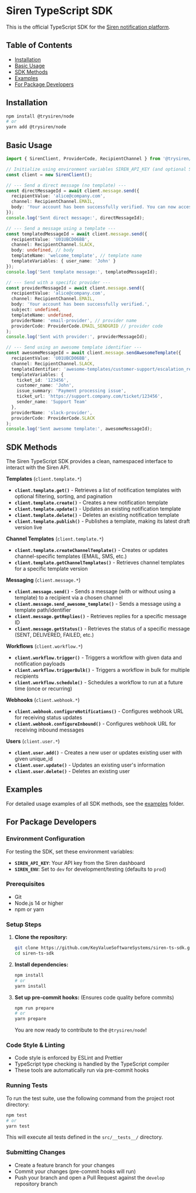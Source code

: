 # Siren TypeScript SDK

This is the official TypeScript SDK for the [Siren notification platform](https://docs.trysiren.io).

## Table of Contents

- [Installation](#installation)
- [Basic Usage](#basic-usage)
- [SDK Methods](#sdk-methods)
- [Examples](#examples)
- [For Package Developers](#for-package-developers)

## Installation

```bash
npm install @trysiren/node
# or
yarn add @trysiren/node
```

## Basic Usage

```typescript
import { SirenClient, ProviderCode, RecipientChannel } from '@trysiren/node';

// Initialize using environment variables SIREN_API_KEY (and optional SIREN_ENV)
const client = new SirenClient();

// --- Send a direct message (no template) ---
const directMessageId = await client.message.send({
  recipientValue: 'alice@company.com',
  channel: RecipientChannel.EMAIL,
  body: 'Your account has been successfully verified. You can now access all features.'
});
console.log('Sent direct message:', directMessageId);

// --- Send a message using a template ---
const templatedMessageId = await client.message.send({
  recipientValue: 'U01UBCD06BB',
  channel: RecipientChannel.SLACK,
  body: undefined, // body
  templateName: 'welcome_template', // template name
  templateVariables: { user_name: 'John' }
});
console.log('Sent template message:', templatedMessageId);

// --- Send with a specific provider ---
const providerMessageId = await client.message.send({
  recipientValue: 'alice@company.com',
  channel: RecipientChannel.EMAIL,
  body: 'Your account has been successfully verified.',
  subject: undefined,
  templateName: undefined,
  providerName: 'email-provider', // provider name
  providerCode: ProviderCode.EMAIL_SENDGRID // provider code
);
console.log('Sent with provider:', providerMessageId);

// --- Send using an awesome template identifier ---
const awesomeMessageId = await client.message.sendAwesomeTemplate({
  recipientValue: 'U01UBCD06BB',
  channel: RecipientChannel.SLACK,
  templateIdentifier: 'awesome-templates/customer-support/escalation_required/official/casual.yaml',
  templateVariables: {
    ticket_id: '123456',
    customer_name: 'John',
    issue_summary: 'Payment processing issue',
    ticket_url: 'https://support.company.com/ticket/123456',
    sender_name: 'Support Team'
  },
  providerName: 'slack-provider',
  providerCode: ProviderCode.SLACK
);
console.log('Sent awesome template:', awesomeMessageId);
```

## SDK Methods

The Siren TypeScript SDK provides a clean, namespaced interface to interact with the Siren API.

**Templates** (`client.template.*`)

- **`client.template.get()`** - Retrieves a list of notification templates with optional filtering, sorting, and pagination
- **`client.template.create()`** - Creates a new notification template
- **`client.template.update()`** - Updates an existing notification template
- **`client.template.delete()`** - Deletes an existing notification template
- **`client.template.publish()`** - Publishes a template, making its latest draft version live

**Channel Templates** (`client.template.*`)

- **`client.template.createChannelTemplate()`** - Creates or updates channel-specific templates (EMAIL, SMS, etc.)
- **`client.template.getChannelTemplates()`** - Retrieves channel templates for a specific template version

**Messaging** (`client.message.*`)

- **`client.message.send()`** - Sends a message (with or without using a template) to a recipient via a chosen channel
- **`client.message.send_awesome_template()`** - Sends a message using a template path/identifier
- **`client.message.getReplies()`** - Retrieves replies for a specific message ID
- **`client.message.getStatus()`** - Retrieves the status of a specific message (SENT, DELIVERED, FAILED, etc.)

**Workflows** (`client.workflow.*`)

- **`client.workflow.trigger()`** - Triggers a workflow with given data and notification payloads
- **`client.workflow.triggerBulk()`** - Triggers a workflow in bulk for multiple recipients
- **`client.workflow.schedule()`** - Schedules a workflow to run at a future time (once or recurring)

**Webhooks** (`client.webhook.*`)

- **`client.webhook.configureNotifications()`** - Configures webhook URL for receiving status updates
- **`client.webhook.configureInbound()`** - Configures webhook URL for receiving inbound messages

**Users** (`client.user.*`)

- **`client.user.add()`** - Creates a new user or updates existing user with given unique_id
- **`client.user.update()`** - Updates an existing user's information
- **`client.user.delete()`** - Deletes an existing user

## Examples

For detailed usage examples of all SDK methods, see the [examples](./examples/) folder.

## For Package Developers

### Environment Configuration

For testing the SDK, set these environment variables:

- **`SIREN_API_KEY`**: Your API key from the Siren dashboard
- **`SIREN_ENV`**: Set to `dev` for development/testing (defaults to `prod`)

### Prerequisites

- Git
- Node.js 14 or higher
- npm or yarn

### Setup Steps

1.  **Clone the repository:**

    ```bash
    git clone https://github.com/KeyValueSoftwareSystems/siren-ts-sdk.git
    cd siren-ts-sdk
    ```

2.  **Install dependencies:**

    ```bash
    npm install
    # or
    yarn install
    ```

3.  **Set up pre-commit hooks:**
    (Ensures code quality before commits)

    ```bash
    npm run prepare
    # or
    yarn prepare
    ```

    You are now ready to contribute to the `@trysiren/node`!

### Code Style & Linting

- Code style is enforced by ESLint and Prettier
- TypeScript type checking is handled by the TypeScript compiler
- These tools are automatically run via pre-commit hooks

### Running Tests

To run the test suite, use the following command from the project root directory:

```bash
npm test
# or
yarn test
```

This will execute all tests defined in the `src/__tests__/` directory.

### Submitting Changes

- Create a feature branch for your changes
- Commit your changes (pre-commit hooks will run)
- Push your branch and open a Pull Request against the `develop` repository branch

